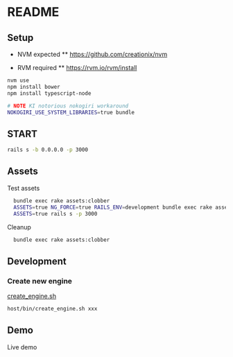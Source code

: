 # README

## Setup

- NVM expected
** https://github.com/creationix/nvm

- RVM required
** https://rvm.io/rvm/install

```bash
nvm use
npm install bower
npm install typescript-node

# NOTE KI notorious nokogiri workaround
NOKOGIRI_USE_SYSTEM_LIBRARIES=true bundle
```
## START

```bash
rails s -b 0.0.0.0 -p 3000
```

## Assets

Test assets
```bash
  bundle exec rake assets:clobber
  ASSETS=true NG_FORCE=true RAILS_ENV=development bundle exec rake assets:precompile
  ASSETS=true rails s -p 3000
```

Cleanup
```bash
  bundle exec rake assets:clobber
```

## Development

### Create new engine

[create_engine.sh](bin/create_engine.sh)

```bash
host/bin/create_engine.sh xxx
```

## Demo

Live demo
